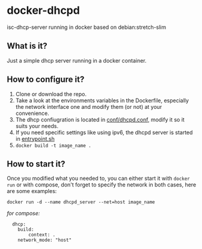 # docker-dhcpd
isc-dhcp-server running in docker based on debian:stretch-slim

## What is it?
Just a simple dhcp server running in a docker container.

## How to configure it?
1. Clone or download the repo.
2. Take a look at the environments variables in the Dockerfile, especially the network interface one and modify them (or not) at your convenience.
3. The dhcp confiugration is located in [conf/dhcpd.conf](conf/dhcpd.conf), modify it so it suits your needs.
4. If you need specific settings like using ipv6, the dhcpd server is started in [entrypoint.sh](entrypoint.sh)
5. `docker build -t image_name .`

## How to start it?

Once you modified what you needed to, you can either start it with ```docker run``` or with compose, don't forget to specify the network in both cases, here are some examples:

`docker run -d --name dhcpd_server --net=host image_name`

*for compose:*
```
  dhcp:
    build:
        context: .
    network_mode: "host"
```

